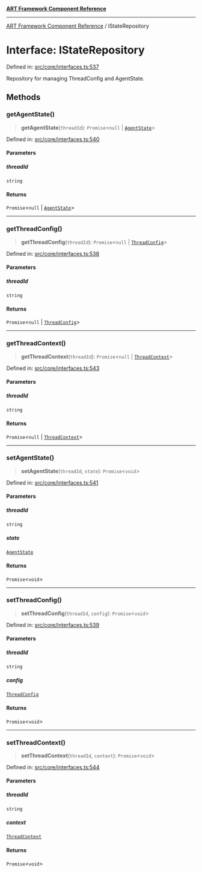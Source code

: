 [**ART Framework Component Reference**](../README.md)

***

[ART Framework Component Reference](../README.md) / IStateRepository

# Interface: IStateRepository

Defined in: [src/core/interfaces.ts:537](https://github.com/hashangit/ART/blob/fe46dfaaacd3f198d9540925c3184fcab0f9c813/src/core/interfaces.ts#L537)

Repository for managing ThreadConfig and AgentState.

## Methods

### getAgentState()

> **getAgentState**(`threadId`): `Promise`\<`null` \| [`AgentState`](AgentState.md)\>

Defined in: [src/core/interfaces.ts:540](https://github.com/hashangit/ART/blob/fe46dfaaacd3f198d9540925c3184fcab0f9c813/src/core/interfaces.ts#L540)

#### Parameters

##### threadId

`string`

#### Returns

`Promise`\<`null` \| [`AgentState`](AgentState.md)\>

***

### getThreadConfig()

> **getThreadConfig**(`threadId`): `Promise`\<`null` \| [`ThreadConfig`](ThreadConfig.md)\>

Defined in: [src/core/interfaces.ts:538](https://github.com/hashangit/ART/blob/fe46dfaaacd3f198d9540925c3184fcab0f9c813/src/core/interfaces.ts#L538)

#### Parameters

##### threadId

`string`

#### Returns

`Promise`\<`null` \| [`ThreadConfig`](ThreadConfig.md)\>

***

### getThreadContext()

> **getThreadContext**(`threadId`): `Promise`\<`null` \| [`ThreadContext`](ThreadContext.md)\>

Defined in: [src/core/interfaces.ts:543](https://github.com/hashangit/ART/blob/fe46dfaaacd3f198d9540925c3184fcab0f9c813/src/core/interfaces.ts#L543)

#### Parameters

##### threadId

`string`

#### Returns

`Promise`\<`null` \| [`ThreadContext`](ThreadContext.md)\>

***

### setAgentState()

> **setAgentState**(`threadId`, `state`): `Promise`\<`void`\>

Defined in: [src/core/interfaces.ts:541](https://github.com/hashangit/ART/blob/fe46dfaaacd3f198d9540925c3184fcab0f9c813/src/core/interfaces.ts#L541)

#### Parameters

##### threadId

`string`

##### state

[`AgentState`](AgentState.md)

#### Returns

`Promise`\<`void`\>

***

### setThreadConfig()

> **setThreadConfig**(`threadId`, `config`): `Promise`\<`void`\>

Defined in: [src/core/interfaces.ts:539](https://github.com/hashangit/ART/blob/fe46dfaaacd3f198d9540925c3184fcab0f9c813/src/core/interfaces.ts#L539)

#### Parameters

##### threadId

`string`

##### config

[`ThreadConfig`](ThreadConfig.md)

#### Returns

`Promise`\<`void`\>

***

### setThreadContext()

> **setThreadContext**(`threadId`, `context`): `Promise`\<`void`\>

Defined in: [src/core/interfaces.ts:544](https://github.com/hashangit/ART/blob/fe46dfaaacd3f198d9540925c3184fcab0f9c813/src/core/interfaces.ts#L544)

#### Parameters

##### threadId

`string`

##### context

[`ThreadContext`](ThreadContext.md)

#### Returns

`Promise`\<`void`\>
